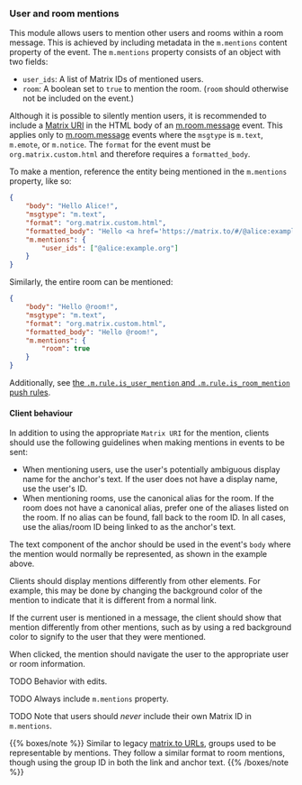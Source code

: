 
### User and room mentions

This module allows users to mention other users and rooms within a room message.
This is achieved by including metadata in the `m.mentions` content property of
the event. The `m.mentions` property consists of an object with two fields:

* `user_ids`: A list of Matrix IDs of mentioned users.
* `room`: A boolean set to `true` to mention the room. (`room` should otherwise
  not be included on the event.)

Although it is possible to silently mention users, it is recommended to include a
[Matrix URI](/appendices/#uris) in the HTML body of  an [m.room.message](#mroommessage)
event. This applies only to [m.room.message](#mroommessage) events where the `msgtype` is
`m.text`, `m.emote`, or `m.notice`. The `format` for the event must be
`org.matrix.custom.html` and therefore requires a `formatted_body`.

To make a mention, reference the entity being mentioned in the
`m.mentions` property, like so:

```json
{
    "body": "Hello Alice!",
    "msgtype": "m.text",
    "format": "org.matrix.custom.html",
    "formatted_body": "Hello <a href='https://matrix.to/#/@alice:example.org'>Alice</a>!",
    "m.mentions": {
        "user_ids": ["@alice:example.org"]
    }
}
```

Similarly, the entire room can be mentioned:

```json
{
    "body": "Hello @room!",
    "msgtype": "m.text",
    "format": "org.matrix.custom.html",
    "formatted_body": "Hello @room!",
    "m.mentions": {
        "room": true
    }
}
```

Additionally, see [the `.m.rule.is_user_mention` and `.m.rule.is_room_mention` push rules](#predefined-rules).

#### Client behaviour

In addition to using the appropriate `Matrix URI` for the mention,
clients should use the following guidelines when making mentions in
events to be sent:

-   When mentioning users, use the user's potentially ambiguous display
    name for the anchor's text. If the user does not have a display
    name, use the user's ID.
-   When mentioning rooms, use the canonical alias for the room. If the
    room does not have a canonical alias, prefer one of the aliases
    listed on the room. If no alias can be found, fall back to the room
    ID. In all cases, use the alias/room ID being linked to as the
    anchor's text.

The text component of the anchor should be used in the event's `body`
where the mention would normally be represented, as shown in the example
above.

Clients should display mentions differently from other elements. For
example, this may be done by changing the background color of the
mention to indicate that it is different from a normal link.

If the current user is mentioned in a message, the client should show that
mention differently from other mentions, such as by using a red
background color to signify to the user that they were mentioned.

When clicked, the mention should navigate the user to the appropriate
user or room information.

TODO Behavior with edits.

TODO Always include `m.mentions` property.

TODO Note that users should *never* include their own Matrix ID in `m.mentions`.

{{% boxes/note %}}
Similar to legacy [matrix.to URLs](/appendices/#matrixto-navigation),
groups used to be representable by mentions. They follow a similar format
to room mentions, though using the group ID in both the link and anchor
text.
{{% /boxes/note %}}